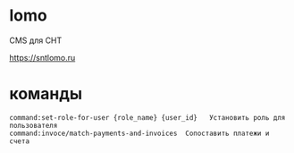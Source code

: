 # lomo
CMS для СНТ

https://sntlomo.ru

# команды 
```
command:set-role-for-user {role_name} {user_id}   Установить роль для пользователя
command:invoce/match-payments-and-invoices  Сопоставить платежи и счета
```
 
